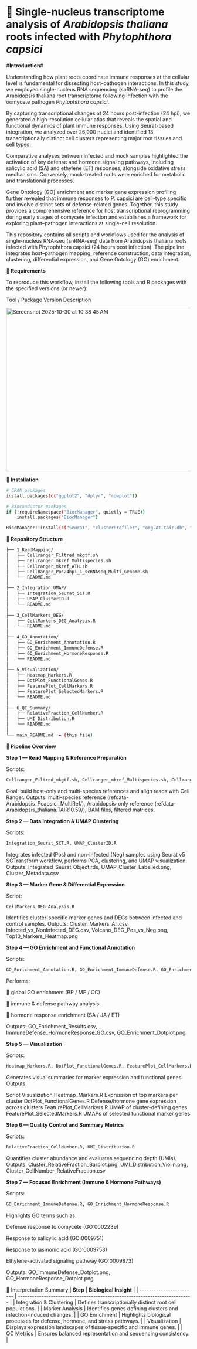 
# 🧬 **Single-nucleus transcriptome analysis of *Arabidopsis thaliana* roots infected with *Phytophthora capsici*** #

#**Introduction**#

Understanding how plant roots coordinate immune responses at the cellular level is fundamental for dissecting host–pathogen interactions. In this study, we employed single-nucleus RNA sequencing (snRNA-seq) to profile the Arabidopsis thaliana root transcriptome following infection with the oomycete pathogen *Phytophthora capsici*.

By capturing transcriptional changes at 24 hours post-infection (24 hpi), we generated a high-resolution cellular atlas that reveals the spatial and functional dynamics of plant immune responses. Using Seurat-based integration, we analyzed over 26,000 nuclei and identified 13 transcriptionally distinct cell clusters representing major root tissues and cell types.

Comparative analyses between infected and mock samples highlighted the activation of key defense and hormone signaling pathways, including salicylic acid (SA) and ethylene (ET) responses, alongside oxidative stress mechanisms. Conversely, mock-treated roots were enriched for metabolic and translational processes.

Gene Ontology (GO) enrichment and marker gene expression profiling further revealed that immune responses to P. capsici are cell-type specific and involve distinct sets of defense-related genes. Together, this study provides a comprehensive reference for host transcriptional reprogramming during early stages of oomycete infection and establishes a framework for exploring plant–pathogen interactions at single-cell resolution.

This repository contains all scripts and workflows used for the analysis of single-nucleus RNA-seq (snRNA-seq) data from Arabidopsis thaliana roots infected with Phytophthora capsici (24 hours post infection).
The pipeline integrates host–pathogen mapping, reference construction, data integration, clustering, differential expression, and Gene Ontology (GO) enrichment.

**🧩 Requirements**

To reproduce this workflow, install the following tools and R packages with the specified versions (or newer):

Tool / Package	Version	Description

<img width="814" height="446" alt="Screenshot 2025-10-30 at 10 38 45 AM" src="https://github.com/user-attachments/assets/2f1ede4e-6123-4ab1-9c8d-bb10390f1555" />


**🧰 Installation**
```bash 
# CRAN packages
install.packages(c("ggplot2", "dplyr", "cowplot"))

# Bioconductor packages
if (!requireNamespace("BiocManager", quietly = TRUE))
    install.packages("BiocManager")

BiocManager::install(c("Seurat", "clusterProfiler", "org.At.tair.db", "enrichplot"))
```

**📂 Repository Structure**
```bash
├── 1_ReadMapping/
│   ├── Cellranger_Filtred_mkgtf.sh
│   ├── Cellranger_mkref_Multispecies.sh
│   ├── Cellranger_mkref_ATH.sh
│   ├── CellRanger_Pos24hpi_1_scRNAseq_Multi_Genome.sh
│   └── README.md
│
├── 2_Integration_UMAP/
│   ├── Integration_Seurat_SCT.R
│   ├── UMAP_ClusterID.R
│   └── README.md
│
├── 3_CellMarkers_DEG/
│   ├── CellMarkers_DEG_Analysis.R
│   └── README.md
│
├── 4_GO_Annotation/
│   ├── GO_Enrichment_Annotation.R
│   ├── GO_Enrichment_ImmuneDefense.R
│   ├── GO_Enrichment_HormoneResponse.R
│   └── README.md
│
├── 5_Visualization/
│   ├── Heatmap_Markers.R
│   ├── DotPlot_FunctionalGenes.R
│   ├── FeaturePlot_CellMarkers.R
│   ├── FeaturePlot_SelectedMarkers.R
│   └── README.md
│
├── 6_QC_Summary/
│   ├── RelativeFraction_CellNumber.R
│   ├── UMI_Distribution.R
│   └── README.md
│
└── main_README.md  ← (this file)
``` 
**🧬 Pipeline Overview**

**Step 1 — Read Mapping & Reference Preparation**

Scripts:
```bash
Cellranger_Filtred_mkgtf.sh, Cellranger_mkref_Multispecies.sh, Cellranger_mkref_ATH.sh, CellRanger_Pos24hpi_1_scRNAseq_Multi_Genome.sh
```
Goal: build host-only and multi-species references and align reads with Cell Ranger.
Outputs: multi-species reference (refdata-Arabidopsis_Pcapsici_MultiRef/),
Arabidopsis-only reference (refdata-Arabidopsis_thaliana.TAIR10.59/), BAM files, filtered matrices.

**Step 2 — Data Integration & UMAP Clustering**

Scripts:
```bash
Integration_Seurat_SCT.R, UMAP_ClusterID.R
```
Integrates infected (Pos) and non-infected (Neg) samples using Seurat v5 SCTransform workflow, performs PCA, clustering, and UMAP visualization.
Outputs: Integrated_Seurat_Object.rds, UMAP_Cluster_Labelled.png, Cluster_Metadata.csv

**Step 3 — Marker Gene & Differential Expression**

Script:
```bash
CellMarkers_DEG_Analysis.R
```
Identifies cluster-specific marker genes and DEGs between infected and control samples.
Outputs:
Cluster_Markers_All.csv, Infected_vs_NonInfected_DEG.csv, Volcano_DEG_Pos_vs_Neg.png, Top10_Markers_Heatmap.png

**Step 4 — GO Enrichment and Functional Annotation**

Scripts:
```bash
GO_Enrichment_Annotation.R, GO_Enrichment_ImmuneDefense.R, GO_Enrichment_HormoneResponse.R
```
Performs:

🧠 global GO enrichment (BP / MF / CC)

🦠 immune & defense pathway analysis

🌿 hormone response enrichment (SA / JA / ET)

Outputs:
GO_Enrichment_Results.csv, ImmuneDefense_HormoneResponse_GO.csv, GO_Enrichment_Dotplot.png

**Step 5 — Visualization**

Scripts:
```bash
Heatmap_Markers.R, DotPlot_FunctionalGenes.R, FeaturePlot_CellMarkers.R, FeaturePlot_SelectedMarkers.R
```
Generates visual summaries for marker expression and functional genes.
Outputs:

Script	Visualization
Heatmap_Markers.R	Expression of top markers per cluster
DotPlot_FunctionalGenes.R	Defense/hormone gene expression across clusters
FeaturePlot_CellMarkers.R	UMAP of cluster-defining genes
FeaturePlot_SelectedMarkers.R	UMAPs of selected functional marker genes

**Step 6 — Quality Control and Summary Metrics**

Scripts:
```bash
RelativeFraction_CellNumber.R, UMI_Distribution.R
```
Quantifies cluster abundance and evaluates sequencing depth (UMIs).
Outputs:
Cluster_RelativeFraction_Barplot.png, UMI_Distribution_Violin.png, Cluster_CellNumber_RelativeFraction.csv

**Step 7 — Focused Enrichment (Immune & Hormone Pathways)**

Scripts:
```bash
GO_Enrichment_ImmuneDefense.R, GO_Enrichment_HormoneResponse.R
```
Highlights GO terms such as:

Defense response to oomycete (GO:0002239)

Response to salicylic acid (GO:0009751)

Response to jasmonic acid (GO:0009753)

Ethylene-activated signaling pathway (GO:0009873)

Outputs:
GO_ImmuneDefense_Dotplot.png, GO_HormoneResponse_Dotplot.png

🧠 Interpretation Summary
| **Step**                 | **Biological Insight**                                                     |
| ------------------------ | -------------------------------------------------------------------------- |
| Integration & Clustering | Defines transcriptionally distinct root cell populations.                  |
| Marker Analysis          | Identifies genes defining clusters and infection-induced changes.          |
| GO Enrichment            | Highlights biological processes for defense, hormone, and stress pathways. |
| Visualization            | Displays expression landscapes of tissue-specific and immune genes.        |
| QC Metrics               | Ensures balanced representation and sequencing consistency.                |


